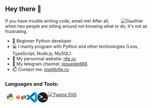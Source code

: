 <!--- Hello Developers 
<p align="center" dir="auto">
 <a target="_blank" rel="noopener noreferrer" href="assets/github-snake.svg"><img width="600" src="assets/github-snake.svg" alt="snake" style="max-width: 100%;"></a>
</p>
--->
## Hey there 👋

<img width="25%" align="right" alt="Gauthier" src="https://gauthier-thomas.dev/img/GT2.svg" />

If you have trouble writing code, email me! After all, when two people are sitting around not knowing what to do, it's not as frustrating.

- 📖 Beginner Python developer
- 💻 I mainly program with Python and other technologies (Less, TypeScript, Node.js, MySQL).
- 🔗 My personnal website: [r6e.ru](https://r6e.ru/)
- 🔗 My telegram channel: [requeste666](https://t.me/requeste666)
- 📫 Contact me: [mail@r6e.ru](mailto:mail@r6e.ru)

### Languages and Tools: 


<img align="left" alt="Python" width="35px" src="https://raw.githubusercontent.com/github/explore/80688e429a7d4ef2fca1e82350fe8e3517d3494d/topics/python/python.png" />
<img align="left" alt="Git" width="35px" src="https://raw.githubusercontent.com/github/explore/80688e429a7d4ef2fca1e82350fe8e3517d3494d/topics/git/git.png" />
<img align="left" alt="Visual Studio Code" width="35px" src="https://raw.githubusercontent.com/github/explore/80688e429a7d4ef2fca1e82350fe8e3517d3494d/topics/visual-studio-code/visual-studio-code.png" />
<img align="left" alt="Terminal" width="35px" src="https://raw.githubusercontent.com/github/explore/80688e429a7d4ef2fca1e82350fe8e3517d3494d/topics/terminal/terminal.png" />

<a href="https://git.io/typing-svg"><img src="https://readme-typing-svg.demolab.com?font=Fira+Code&pause=1000&random=false&width=435&lines=Python+developer+of+discord+bots;Essence+-+discord.gg%2FTEduvvsxAN" alt="Typing SVG" /></a>

<!--- HASH: 2010687876207 --->
<!--- HASH: 8080830877044 --->
<!--- HASH: 7723744381938 --->
<!--- HASH: 1517876193025 --->
<!--- HASH: 9684802084817 --->
<!--- HASH: 6872813805243 --->
<!--- HASH: 5587947483622 --->
<!--- HASH: 5610110031426 --->
<!--- HASH: 8065374246596 --->
<!--- HASH: 1176397613209 --->
<!--- HASH: 5021556469799 --->
<!--- HASH: 5915827444963 --->
<!--- HASH: 310802864035 --->
<!--- HASH: 6789099369413 --->
<!--- HASH: 789746843644 --->
<!--- HASH: 5882901179705 --->
<!--- HASH: 7696971550689 --->
<!--- HASH: 7355788401931 --->
<!--- HASH: 4708198172109 --->
<!--- HASH: 3739036629679 --->
<!--- HASH: 5955403959629 --->
<!--- HASH: 5016320269322 --->
<!--- HASH: 4607010350011 --->
<!--- HASH: 6411119866686 --->
<!--- HASH: 7856881535907 --->
<!--- HASH: 7246307554648 --->